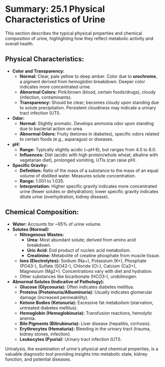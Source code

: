 # Summary: 25.1 Physical Characteristics of Urine

This section describes the typical physical properties and chemical composition of urine, highlighting how they reflect metabolic activity and overall health.

## Physical Characteristics:

*   **Color and Transparency:**
    *   **Normal:** Clear, pale yellow to deep amber. Color due to **urochrome**, a pigment derived from hemoglobin breakdown. Deeper color indicates more concentrated urine.
    *   **Abnormal Colors:** Pink/brown (blood, certain foods/drugs), cloudy (infection, contaminants).
    *   **Transparency:** Should be clear; becomes cloudy upon standing due to solute precipitation. Persistent cloudiness may indicate a urinary tract infection (UTI).
*   **Odor:**
    *   **Normal:** Slightly aromatic. Develops ammonia odor upon standing due to bacterial action on urea.
    *   **Abnormal Odors:** Fruity (ketones in diabetes), specific odors related to certain foods (e.g., asparagus) or diseases.
*   **pH:**
    *   **Range:** Typically slightly acidic (~pH 6), but ranges from 4.5 to 8.0.
    *   **Influences:** Diet (acidic with high protein/whole wheat; alkaline with vegetarian diet), prolonged vomiting, UTIs (can raise pH).
*   **Specific Gravity:**
    *   **Definition:** Ratio of the mass of a substance to the mass of an equal volume of distilled water. Measures solute concentration.
    *   **Range:** 1.001 to 1.035.
    *   **Interpretation:** Higher specific gravity indicates more concentrated urine (fewer solutes or dehydration); lower specific gravity indicates dilute urine (overhydration, kidney disease).

## Chemical Composition:

*   **Water:** Accounts for ~95% of urine volume.
*   **Solutes (Normal):**
    *   **Nitrogenous Wastes:**
        *   **Urea:** Most abundant solute; derived from amino acid breakdown.
        *   **Uric Acid:** End product of nucleic acid metabolism.
        *   **Creatinine:** Metabolite of creatine phosphate from muscle tissue.
    *   **Ions (Electrolytes):** Sodium (Na+), Potassium (K+), Phosphate (PO43-), Sulfate (SO42-), Chloride (Cl-), Calcium (Ca2+), Magnesium (Mg2+). Concentrations vary with diet and hydration.
    *   Other substances like bicarbonate (HCO3-), urobilinogen.
*   **Abnormal Solutes (Indicative of Pathology):**
    *   **Glucose (Glycosuria):** Often indicates diabetes mellitus.
    *   **Proteins (Proteinuria/Albuminuria):** Usually indicates glomerular damage (increased permeability).
    *   **Ketone Bodies (Ketonuria):** Excessive fat metabolism (starvation, untreated diabetes mellitus).
    *   **Hemoglobin (Hemoglobinuria):** Transfusion reactions, hemolytic anemia.
    *   **Bile Pigments (Bilirubinuria):** Liver disease (hepatitis, cirrhosis).
    *   **Erythrocytes (Hematuria):** Bleeding in the urinary tract (trauma, kidney stones, infection).
    *   **Leukocytes (Pyuria):** Urinary tract infection (UTI).

Urinalysis, the examination of urine's physical and chemical properties, is a valuable diagnostic tool providing insights into metabolic state, kidney function, and potential diseases.
